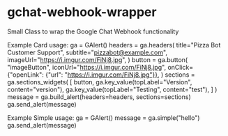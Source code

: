# gchat-webhook-wrapper
Small Class to wrap the Google Chat Webhook functionality 


Example Card usage:
ga = GAlert()
headers = ga.headers(
    title="Pizza Bot Customer Support",
    subtitle="pizzabot@example.com",
    imageUrl="https://i.imgur.com/FiNj8.jpg",
)
button = ga.button(
    "imageButton",
    iconUrl="https://i.imgur.com/FiNj8.jpg",
    onClick={"openLink": {"url": "https://i.imgur.com/FiNj8.jpg"}},
)
sections = ga.sections_widgets(
    [
        button,
        ga.key_value(topLabel="Version", content="version"),
        ga.key_value(topLabel="Testing", content="test"),
    ]
)
message = ga.build_alert(headers=headers, sections=sections)
ga.send_alert(message)

Example Simple usage:
ga = GAlert()
message = ga.simple("hello")
ga.send_alert(message)
